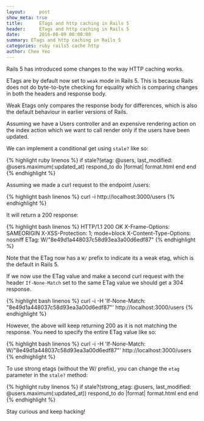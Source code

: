 ```yaml
---
layout:     post
show_meta: true
title:      ETags and http caching in Rails 5
header:     ETags and http caching in Rails 5
date:       2016-08-09 00:00:00
summary: ETags and http caching in Rails 5
categories: ruby rails5 cache http
author: Chee Yeo
---
```


Rails 5 has introduced some changes to the way HTTP caching works.

ETags are by default now set to `weak` mode in Rails 5. This is because Rails does not do byte-to-byte checking for equality which is comparing changes in both the headers and response body.

Weak Etags only compares the response body for differences, which is also the default behaviour in earlier versions of Rails.

Assuming we have a Users controller and an expensive rendering action on the index action which we want to call render only if the users have been updated.

We can implement a conditional get using `stale?` like so:

{% highlight ruby linenos %}
if stale?(etag: @users, last_modified: @users.maximum(:updated_at)
  respond_to do |format|
    format.html
  end
end
{% endhighlight %}

Assuming we made a curl request to the endpoint /users:

{% highlight bash linenos %}
curl -i http://localhost:3000/users
{% endhighlight %}

It will return a 200 response:

{% highlight bash linenos %}
HTTP/1.1 200 OK
X-Frame-Options: SAMEORIGIN
X-XSS-Protection: 1; mode=block
X-Content-Type-Options: nosniff
ETag: W/"8e49d1a448037c58d93ea3a00d6edf87"
{% endhighlight %}

Note that the ETag now has a `W/` prefix to indicate its a weak etag, which is the default in Rails 5.

If we now use the ETag value and make a second curl request with the header `If-None-Match` set to the same ETag value we should get a 304 response.

{% highlight bash linenos %}
curl -i -H 'If-None-Match: "8e49d1a448037c58d93ea3a00d6edf87"' http://localhost:3000/users
{% endhighlight %}

However, the above will keep returning 200 as it is not matching the response. You need to specify the entire ETag value like so:

{% highlight bash linenos %}
curl -i -H 'If-None-Match: W/"8e49d1a448037c58d93ea3a00d6edf87"' http://localhost:3000/users
{% endhighlight %}

To use strong etags (without the W/ prefix), you can change the `etag` parameter in the `stale?` method:

{% highlight ruby linenos %}
if stale?(strong_etag: @users, last_modified: @users.maximum(:updated_at))
  respond_to do |format|
    format.html
  end
end
{% endhighlight %}

Stay curious and keep hacking!
